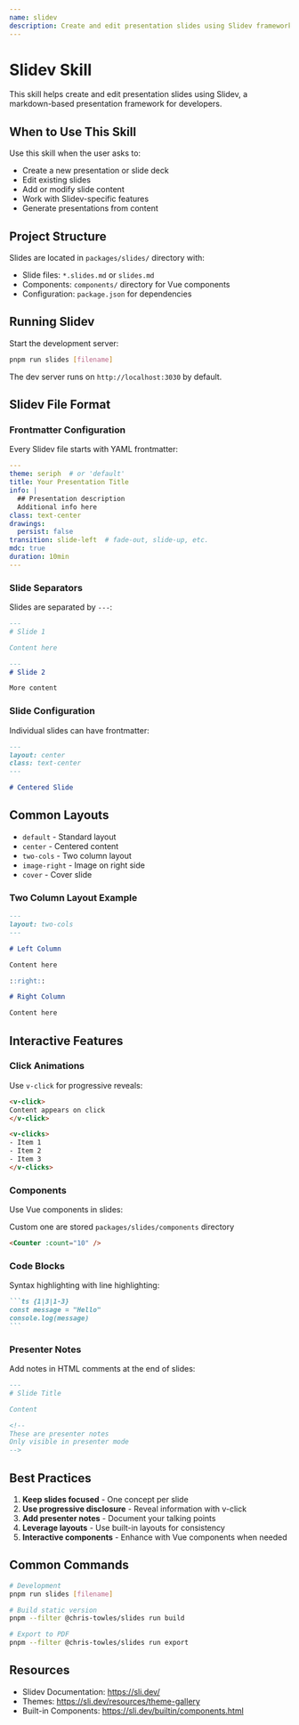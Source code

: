 ```yaml
---
name: slidev
description: Create and edit presentation slides using Slidev framework when user requests slides, presentations, or deck modifications
---
```


# Slidev Skill

This skill helps create and edit presentation slides using Slidev, a markdown-based presentation framework for developers.

## When to Use This Skill

Use this skill when the user asks to:
- Create a new presentation or slide deck
- Edit existing slides
- Add or modify slide content
- Work with Slidev-specific features
- Generate presentations from content

## Project Structure

Slides are located in `packages/slides/` directory with:
- Slide files: `*.slides.md` or `slides.md`
- Components: `components/` directory for Vue components
- Configuration: `package.json` for dependencies

## Running Slidev

Start the development server:
```bash
pnpm run slides [filename]
```


The dev server runs on `http://localhost:3030` by default.

## Slidev File Format

### Frontmatter Configuration

Every Slidev file starts with YAML frontmatter:

```yaml
---
theme: seriph  # or 'default'
title: Your Presentation Title
info: |
  ## Presentation description
  Additional info here
class: text-center
drawings:
  persist: false
transition: slide-left  # fade-out, slide-up, etc.
mdc: true
duration: 10min
---
```

### Slide Separators

Slides are separated by `---`:

```markdown
---
# Slide 1

Content here

---
# Slide 2

More content
```

### Slide Configuration

Individual slides can have frontmatter:

```markdown
---
layout: center
class: text-center
---

# Centered Slide
```

## Common Layouts

- `default` - Standard layout
- `center` - Centered content
- `two-cols` - Two column layout
- `image-right` - Image on right side
- `cover` - Cover slide

### Two Column Layout Example

```markdown
---
layout: two-cols
---

# Left Column

Content here

::right::

# Right Column

Content here
```

## Interactive Features

### Click Animations

Use `v-click` for progressive reveals:

```html
<v-click>
Content appears on click
</v-click>

<v-clicks>
- Item 1
- Item 2
- Item 3
</v-clicks>
```

### Components

Use Vue components in slides:

Custom one are stored `packages/slides/components` directory

```html
<Counter :count="10" />
```

### Code Blocks

Syntax highlighting with line highlighting:

````markdown
```ts {1|3|1-3}
const message = "Hello"
console.log(message)
```
````

### Presenter Notes

Add notes in HTML comments at the end of slides:

```markdown
---
# Slide Title

Content

<!--
These are presenter notes
Only visible in presenter mode
-->
```

## Best Practices

1. **Keep slides focused** - One concept per slide
2. **Use progressive disclosure** - Reveal information with v-click
3. **Add presenter notes** - Document your talking points
4. **Leverage layouts** - Use built-in layouts for consistency
5. **Interactive components** - Enhance with Vue components when needed

## Common Commands

```bash
# Development
pnpm run slides [filename]

# Build static version
pnpm --filter @chris-towles/slides run build

# Export to PDF
pnpm --filter @chris-towles/slides run export
```

## Resources

- Slidev Documentation: https://sli.dev/
- Themes: https://sli.dev/resources/theme-gallery
- Built-in Components: https://sli.dev/builtin/components.html
